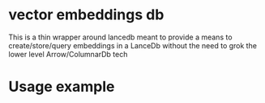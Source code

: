 # vector embeddings db

This is a thin wrapper around lancedb meant to provide a means to create/store/query
embeddings in a LanceDb without the need to grok the lower level Arrow/ColumnarDb tech

# Usage example

```rust

```
